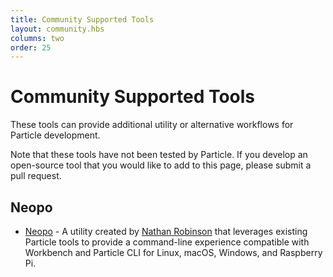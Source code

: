 ```yaml
---
title: Community Supported Tools
layout: community.hbs
columns: two
order: 25
---
```


# Community Supported Tools

These tools can provide additional utility or alternative workflows for Particle development.

Note that these tools have not been tested by Particle. If you develop an open-source tool that you would like to add to this page, please submit a pull request.

## Neopo

* [Neopo](https://nrobinson2000.github.io/neopo/) - A utility created by [Nathan Robinson](https://github.com/nrobinson2000) that leverages existing Particle tools to provide a command-line experience compatible with Workbench and Particle CLI for Linux, macOS, Windows, and Raspberry Pi.